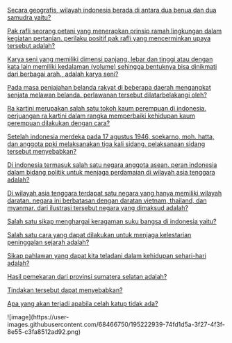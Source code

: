 <p><a href="https://www.edutopia.id/secara-geografis-wilayah-indonesia-berada-di-antara-dua-benua-dan-dua-samudra-yaitu/">Secara geografis, wilayah indonesia berada di antara dua benua dan dua samudra yaitu?</a></p>
<p><a href="https://www.edutopia.id/pak-rafli-seorang-petani-yang-menerapkan-prinsip-ramah-lingkungan-dalam-kegiatan-pertanian-perilaku-positif-pak-rafli-yang-mencerminkan-upaya-tersebut-adalah/">Pak rafli seorang petani yang menerapkan prinsip ramah lingkungan dalam kegiatan pertanian. perilaku positif pak rafli yang mencerminkan upaya tersebut adalah?</a></p>
<p><a href="https://www.edutopia.id/karya-seni-yang-memiliki-dimensi-panjang-lebar-dan-tinggi-atau-dengan-kata-lain-memiliki-kedalaman-volume-sehingga-bentuknya-bisa-dinikmati-dari-berbagai-arah-adalah-karya-seni/">Karya seni yang memiliki dimensi panjang, lebar dan tinggi atau dengan kata lain memiliki kedalaman (volume) sehingga bentuknya bisa dinikmati dari berbagai arah., adalah karya seni?</a></p>
<p><a href="https://www.edutopia.id/pada-masa-penjajahan-belanda-rakyat-di-beberapa-daerah-mengangkat-senjata-melawan-belanda-perlawanan-tersebut-dilatarbelakangi-oleh/">Pada masa penjajahan belanda rakyat di beberapa daerah mengangkat senjata melawan belanda. perlawanan tersebut dilatarbelakangi oleh?</a></p>
<p><a href="https://www.edutopia.id/ra-kartini-merupakan-salah-satu-tokoh-kaum-perempuan-di-indonesia-perjuangan-ra-kartini-dalam-rangka-memperbaiki-kehidupan-kaum-perempuan-dilakukan-dengan-cara/">Ra kartini merupakan salah satu tokoh kaum perempuan di indonesia. perjuangan ra kartini dalam rangka memperbaiki kehidupan kaum perempuan dilakukan dengan cara?</a></p>
<p><a href="https://www.edutopia.id/setelah-indonesia-merdeka-pada-17-agustus-1946-soekarno-moh-hatta-dan-anggota-ppki-melaksanakan-tiga-kali-sidang-pelaksanaan-sidang-tersebut-menyebabkan/">Setelah indonesia merdeka pada 17 agustus 1946, soekarno, moh. hatta, dan anggota ppki melaksanakan tiga kali sidang. pelaksanaan sidang tersebut menyebabkan?</a></p>
<p><a href="https://www.edutopia.id/di-indonesia-termasuk-salah-satu-negara-anggota-asean-peran-indonesia-dalam-bidang-politik-untuk-menjaga-perdamaian-di-wilayah-asia-tenggara-adalah/">Di indonesia termasuk salah satu negara anggota asean. peran indonesia dalam bidang politik untuk menjaga perdamaian di wilayah asia tenggara adalah?</a></p>
<p><a href="https://www.edutopia.id/di-wilayah-asia-tenggara-terdapat-satu-negara-yang-hanya-memiliki-wilayah-daratan-negara-ini-berbatasan-dengan-daratan-vietnam-thailand-dan-myanmar-dari-ilustrasi-tersebut-negara-yang-dimaksud-ada/">Di wilayah asia tenggara terdapat satu negara yang hanya memiliki wilayah daratan. negara ini berbatasan dengan daratan vietnam, thailand, dan myanmar. dari ilustrasi tersebut negara yang dimaksud adalah?</a></p>
<p><a href="https://www.edutopia.id/salah-satu-sikap-menghargai-keragaman-suku-bangsa-di-indonesia-yaitu/">Salah satu sikap menghargai keragaman suku bangsa di indonesia yaitu?</a></p>
<p><a href="https://www.edutopia.id/salah-satu-cara-yang-dapat-dilakukan-untuk-menjaga-kelestarian-peninggalan-sejarah-adalah/">Salah satu cara yang dapat dilakukan untuk menjaga kelestarian peninggalan sejarah adalah?</a></p>
<p><a href="https://www.edutopia.id/sikap-pahlawan-yang-dapat-kita-teladani-dalam-kehidupan-sehari-hari-adalah/">Sikap pahlawan yang dapat kita teladani dalam kehidupan sehari-hari adalah?</a></p>
<p><a href="https://www.edutopia.id/hasil-pemekaran-dari-provinsi-sumatera-selatan-adalah/">Hasil pemekaran dari provinsi sumatera selatan adalah?</a></p>
<p><a href="https://www.edutopia.id/tindakan-tersebut-dapat-menyebabkan/">Tindakan tersebut dapat menyebabkan?</a></p>
<p><a href="https://www.edutopia.id/apa-yang-akan-terjadi-apabila-celah-katup-tidak-ada/">Apa yang akan terjadi apabila celah katup tidak ada?</a></p>
![image](https://user-images.githubusercontent.com/68466750/195222939-74fd1d5a-3f27-4f3f-8e55-c3fa8512ad92.png)
